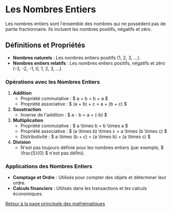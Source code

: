 # Les Nombres Entiers

Les nombres entiers sont l'ensemble des nombres qui ne possèdent pas de partie fractionnaire. Ils incluent les nombres positifs, négatifs et zéro.

## Définitions et Propriétés

- **Nombres naturels** : Les nombres entiers positifs (1, 2, 3, ...).
- **Nombres entiers relatifs** : Les nombres entiers positifs, négatifs et zéro (-3, -2, -1, 0, 1, 2, 3, ...).

### Opérations avec les Nombres Entiers

1. **Addition**
   - Propriété commutative : $  a + b = b + a $ 
   - Propriété associative : $  (a + b) + c = a + (b + c) $ 
2. **Soustraction**
   - Inverse de l'addition : $  a - b = a + (-b) $ 
3. **Multiplication**
   - Propriété commutative : $  a \times b = b \times a $ 
   - Propriété associative : $  (a \times b) \times c = a \times (b \times c) $ 
   - Distributivité : $  a \times (b + c) = (a \times b) + (a \times c) $ 
4. **Division**
   - N'est pas toujours définie pour les nombres entiers (par exemple, $  \frac{5}{0} $  n'est pas défini).

### Applications des Nombres Entiers

- **Comptage et Ordre** : Utilisés pour compter des objets et déterminer leur ordre.
- **Calculs financiers** : Utilisés dans les transactions et les calculs économiques.

[Retour à la page principale des mathématiques](maths.md)
